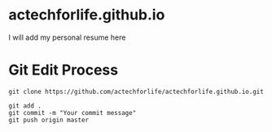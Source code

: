 # actechforlife.github.io
I will add my personal resume here

# Git Edit Process
```
git clone https://github.com/actechforlife/actechforlife.github.io.git

git add .
git commit -m "Your commit message"
git push origin master
```